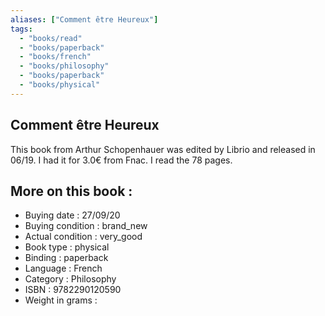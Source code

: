 ```yaml
---
aliases: ["Comment être Heureux"] 
tags: 
  - "books/read" 
  - "books/paperback" 
  - "books/french"
  - "books/philosophy"
  - "books/paperback"
  - "books/physical"
---
```



## Comment être Heureux
This book from Arthur Schopenhauer was edited by Librio and released in 06/19. I had it for 3.0€ from Fnac. I read the 78 pages.

## More on this book :
- Buying date : 27/09/20
- Buying condition : brand_new
- Actual condition : very_good
- Book type : physical
- Binding : paperback
- Language : French
- Category : Philosophy
- ISBN : 9782290120590
- Weight in grams : 
